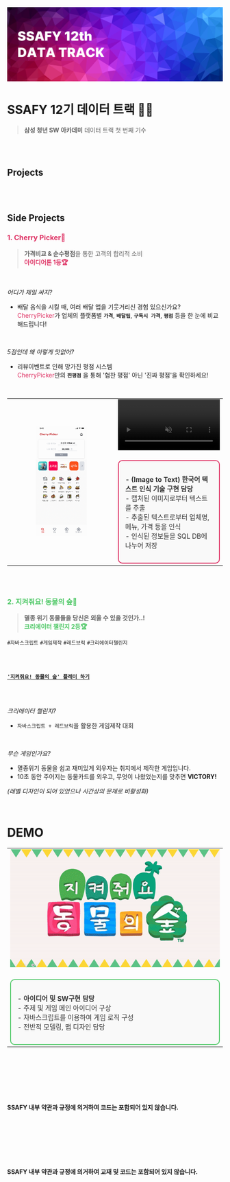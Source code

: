 ![img](./docs/logo.png)
---
# SSAFY 12기 데이터 트랙 👨‍💻
 >**삼성 청년 SW 아카데미**
 데이터 트랙 첫 번째 기수

<br />
<br />

## Projects

<br />
<br />

## Side Projects
### <span style="color: #DE3163;">1. Cherry Picker🍒
> **가격비교 & 순수평점**을 통한 고객의 합리적 소비   
**<span style="color: #DE3163;">아이디어톤 1등🏆**

<br />


*어디가 제일 싸지?*

- 배달 음식을 시킬 때, 여러 배달 앱을 기웃거리신 경험 있으신가요?   
<span style="color: #DE3163;">CherryPicker</span>가 업체의 플랫폼별 **`가격`**, **`배달팁`**, **`구독시 가격`**, **`평점`** 등을 한 눈에 비교해드립니다!

<br />

*5점인데 왜 이렇게 맛없어?*

- 리뷰이벤트로 인해 망가진 평점 시스템   
<span style="color: #DE3163;">CherryPicker</span>만의 **`찐평점`** 을 통해 '협찬 평점' 아닌 '진짜 평점'을 확인하세요!

<br />

<table align="center">
<tr>
    <td align="center" width="50%">
        <img src="./sideProjects/cherryPicker/docs/presentation/all_images.gif" width="50%">
    </td>
    <td align="left" width="50%">
        <video controls autoplay loop src="https://github.com/user-attachments/assets/befae84a-03cb-4c97-b20e-939cb0be74ff" width="100%" muted="false"></video>
        <div style="border: 2px solid #DE3163; padding: 15px; border-radius: 10px; background-color: #f9f9f9; margin-top: 20px; text-align: left;">
            <p style="font-size: 1.1em; color: #333;">
                <strong>- (Image to Text) 한국어 텍스트 인식 기술 구현 담당</strong> <br>
                - 캡처된 이미지로부터 텍스트를 추출 <br>
                - 추출된 텍스트로부터 업체명, 메뉴, 가격 등을 인식 <br>
                - 인식된 정보들을 SQL DB에 나누어 저장
            </p>
        </div>
    </td>
</tr>
</table>


<br />
<br />


### <span style="color: #4CC764;">2. 지켜줘요! 동물의 숲🦊
> **멸종 위기 동물들을 당신은 외울 수 있을 것인가..!**   
**<span style="color: #4CC764;">크리에이터 챌린지 2등🏆**

`#자바스크립트` `#게임제작` `#레드브릭` `#크리에이터챌린지`

<br />
<br />

[**`'지켜줘요! 동물의 숲' 플레이 하기`**](https://redbrick.land/detail-play?pid=af54812a-71e4-4667-b817-09c0d7ad15eb)


<br />
<br />

*크리에이터 챌린지?*

- `자바스크립트 + 레드브릭`을 활용한 게임제작 대회


<br />

*무슨 게임인가요?*

- 멸종위기 동물을 쉽고 재미있게 외우자는 취지에서 제작한 게임입니다.
- 10초 동안 주어지는 동물카드를 외우고, 무엇이 나왔었는지를 맞추면 **VICTORY!**

*(레벨 디자인이 되어 있었으나 시간상의 문제로 비활성화)*

<br />

# DEMO

<!--
|![img](./docs/Demo.gif) |
|---|
| - **아이디어 및 SW구현 담당** <br> - 주제 및 게임 메인 아이디어 구상 <br> - 자바스크립트를 이용하여 게임 로직 구성 <br> - 전반적 모델링, 맵 디자인 담당 |
-->

<table align="center">
<tr>
    <td align="center" width="100%">
        <img src="./sideProjects/protectUs!AnimalCrossing/docs/Demo.gif" width="100%">
    </td>
</tr>
<tr>
    <td align="center" width="100%">
        <div style="border: 2px solid #4CC764; padding: 15px; border-radius: 10px; background-color: #f9f9f9; margin-top: 20px; text-align: left;">
            <p style="font-size: 1.1em; color: #333;">
                <strong>- 아이디어 및 SW구현 담당</strong> <br>
                - 주제 및 게임 메인 아이디어 구상 <br>
                - 자바스크립트를 이용하여 게임 로직 구성 <br>
                - 전반적 모델링, 맵 디자인 담당
            </p>
        </div>
    </td>
</tr>
</table>

<br />
<br />
<br />
<br />
<br />
<br />

**SSAFY 내부 약관과 규정에 의거하여 코드는 포함되어 있지 않습니다.**




<br />
<br />
<br />
<br />
<br />
<br />



**SSAFY 내부 약관과 규정에 의거하여 교재 및 코드는 포함되어 있지 않습니다.**
